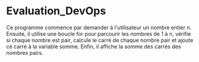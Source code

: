 # Evaluation_DevOps
Ce programme commence par demander à l'utilisateur un nombre entier n. Ensuite, il utilise une boucle for pour parcourir les nombres de 1 à n, vérifie si chaque nombre est pair, calcule le carré de chaque nombre pair et ajoute ce carré à la variable somme. Enfin, il affiche la somme des carrés des nombres pairs.
